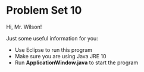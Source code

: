 # Problem Set 10

Hi, Mr. Wilson!

Just some useful information for you:
- Use Eclipse to run this program
- Make sure you are using Java JRE 10
- Run **ApplicationWindow.java** to start the program
